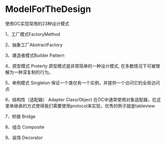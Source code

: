 # ModelForTheDesign
使用OC实现常用的23种设计模式

1、工厂模式FactoryMethod

2、抽象工厂AbstractFactory

3、建造者模式Builder Pattern

4、原型模式 Proterty
原型模式是非常简单的一种设计模式, 在多数情况下可被理解为一种深复制的行为。

5、单例模式 Singleton 
保证一个类仅有一个实例，并提供一个访问它的全局访问点

6、结构性（适配器） Adapter Class/Object
在OC中通常使用对象适配器，在这里单继承的方式使得我们需要使用protocol来实现，优秀的例子就是tableview

7、桥接 Bridge

8、组合 Composite


9、装饰 Decorator









